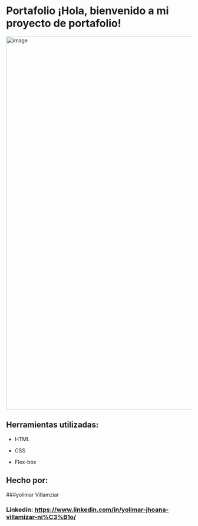 # Portafolio ¡Hola, bienvenido a mi proyecto de portafolio!
<img width="1395" height="1013" alt="image" src="https://github.com/user-attachments/assets/4ab2e54b-d4f1-4d71-bd9a-3feb695b4ded" />

## Herramientas utilizadas:

* HTML

* CSS

* Flex-box

## Hecho por:

###yolimar Villamziar

### Linkedin: https://www.linkedin.com/in/yolimar-jhoana-villamizar-ni%C3%B1o/
